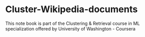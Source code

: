 # Cluster-Wikipedia-documents
This note book is part of the Clustering & Retrieval course in ML specialization offered by University of Washington - Coursera
                              
